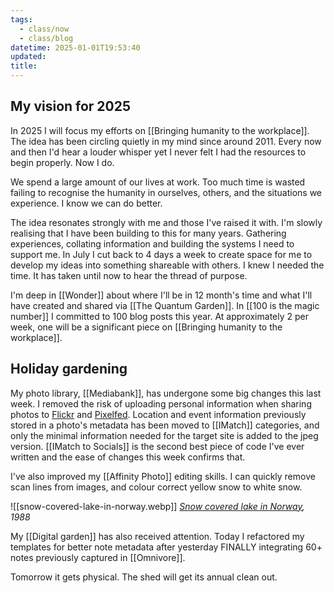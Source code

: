 ```yaml
---
tags:
  - class/now
  - class/blog
datetime: 2025-01-01T19:53:40
updated: 
title: 
---
```

## My vision for 2025
In 2025 I will focus my efforts on [[Bringing humanity to the workplace]]. The idea has been circling quietly in my mind since around 2011. Every now and then I'd hear a louder whisper yet I never felt I had the resources to begin properly. Now I do.

We spend a large amount of our lives at work. Too much time is wasted failing to recognise the humanity in ourselves, others, and the situations we experience. I know we can do better.

The idea resonates strongly with me and those I've raised it with. I'm slowly realising that I have been building to this for many years. Gathering experiences, collating information and building the systems I need to support me. In July I cut back to 4 days a week to create space for me to develop my ideas into something shareable with others. I knew I needed the time. It has taken until now to hear the thread of purpose.

I'm deep in [[Wonder]] about where I'll be in 12 month's time and what I'll have created and shared via [[The Quantum Garden]]. In [[100 is the magic number]] I committed to 100 blog posts this year. At approximately 2 per week, one will be a significant piece on [[Bringing humanity to the workplace]]. 

## Holiday gardening
My photo library, [[Mediabank]], has undergone some big changes this last week. I removed the risk of uploading personal information when sharing photos to [Flickr](https://www.flickr.com/photos/dcbuchan/) and [Pixelfed](https://pixelfed.au/i/web/profile/550816042308286789). Location and event information previously stored in a photo's metadata has been moved to [[IMatch]] categories, and only the minimal information needed for the target site is added to the jpeg version. [[IMatch to Socials]] is the second best piece of code I've ever written and the ease of changes this week confirms that.

I've also improved my [[Affinity Photo]] editing skills. I can quickly remove scan lines from images, and colour correct yellow snow to white snow.

![[snow-covered-lake-in-norway.webp]]
*[Snow covered lake in Norway](https://www.flickr.com/photos/dcbuchan/54233319789), 1988* 

My [[Digital garden]] has also received attention. Today I refactored my templates for better note metadata after yesterday FINALLY integrating 60+ notes previously captured in [[Omnivore]]. 

Tomorrow it gets physical. The shed will get its annual clean out.